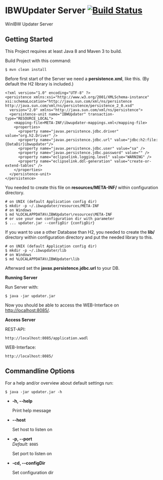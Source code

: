 # IBWUpdater Server [![Build Status](https://travis-ci.org/adlerre/IBWUpdater-Server.svg?branch=master)](https://travis-ci.org/adlerre/IBWUpdater-Server)
WinIBW Updater Server

## Getting Started

This Project requires at least Java 8 and Maven 3 to build.

Build Project with this command:

    $ mvn clean install
    
Before first start of the Server we need a **persistence.xml**, like this. (By default the H2 library is included.)
    
    <?xml version="1.0" encoding="UTF-8" ?>
    <persistence xmlns:xsi="http://www.w3.org/2001/XMLSchema-instance" xsi:schemaLocation="http://java.sun.com/xml/ns/persistence http://java.sun.com/xml/ns/persistence/persistence_2_0.xsd"
      version="2.0" xmlns="http://java.sun.com/xml/ns/persistence">
      <persistence-unit name="IBWUpdater" transaction-type="RESOURCE_LOCAL">
        <mapping-file>META-INF/ibwupdater-mappings.xml</mapping-file>
        <properties>
          <property name="javax.persistence.jdbc.driver" value="org.h2.Driver" />
          <property name="javax.persistence.jdbc.url" value="jdbc:h2:file:{DataDir}ibwupdater"/>
          <property name="javax.persistence.jdbc.user" value="sa" />
          <property name="javax.persistence.jdbc.password" value="" />
          <property name="eclipselink.logging.level" value="WARNING" />
          <property name="eclipselink.ddl-generation" value="create-or-extend-tables" />
        </properties>
      </persistence-unit>
    </persistence>
    
You needed to create this file on **resources/META-INF/** within configuration directory.

    # on UNIX (default Application config dir)
    $ mkdir -p ~/.ibwupdater/resources/META-INF
    # on Windows
    $ md %LOCALAPPDATA%\IBWUpdater\resources\META-INF
    # or use your own configuration dir with parameter
    $ ... updater.jar --configDir {configDir}

If you want to use a other Database than H2, you needed to create the **lib/** directory within configuration directory and put the needed library to this.

    # on UNIX (default Application config dir)
    $ mkdir -p ~/.ibwupdater/lib
    # on Windows
    $ md %LOCALAPPDATA%\IBWUpdater\lib

Afterward set the **javax.persistence.jdbc.url** to your DB.

**Running Server**

Run Server with:

    $ java -jar updater.jar


Now you should be able to access the WEB-Interface on [http://localhost:8085/](http://localhost:8085/).
 
**Access Server**

REST-API:

    http://localhost:8085/application.wadl


WEB-Interface:

    http://localhost:8085/
    
## Commandline Options

For a help and/or overview about default settings run:

    $ java -jar updater.jar -h
    
* **-h, --help**

  Print help message

* **--host**

  Set host to listen on

* **-p, --port**<br />
  *Default:* `8085`
  
  Set port to listen on
  
* **-cd, --configDir**

  Set configuration dir

